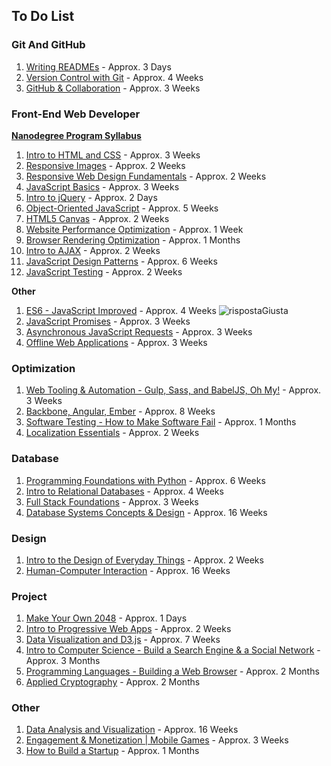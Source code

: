 ## To Do List

### Git And GitHub

  1. [Writing READMEs](https://eu.udacity.com/course/writing-readmes--ud777) - Approx. 3 Days
  1. [Version Control with Git](https://eu.udacity.com/course/version-control-with-git--ud123) - Approx. 4 Weeks
  1. [GitHub & Collaboration](https://eu.udacity.com/course/github-collaboration--ud456) - Approx. 3 Weeks

### 	Front-End Web Developer

  [**Nanodegree Program Syllabus**](https://eu.udacity.com/course/front-end-web-developer-nanodegree--nd001)

  1. [Intro to HTML and CSS](https://eu.udacity.com/course/ud304) - Approx. 3 Weeks
  1. [Responsive Images](https://eu.udacity.com/course/responsive-images--ud882) - Approx. 2 Weeks
  1. [Responsive Web Design Fundamentals](https://eu.udacity.com/course/ud893) - Approx. 2 Weeks
  1. [JavaScript Basics](https://eu.udacity.com/course/ud804) - Approx. 3 Weeks
  1. [Intro to jQuery](https://eu.udacity.com/course/ud245) - Approx. 2 Days
  1. [Object-Oriented JavaScript](https://eu.udacity.com/course/object-oriented-javascript--ud015) - Approx. 5 Weeks
  1. [HTML5 Canvas](https://eu.udacity.com/course/html5-canvas--ud292) - Approx. 2 Weeks
  1. [Website Performance Optimization](https://eu.udacity.com/course/website-performance-optimization--ud884) - Approx. 1 Week
  1. [Browser Rendering Optimization](https://eu.udacity.com/course/browser-rendering-optimization--ud860) - Approx. 1 Months
  1. [Intro to AJAX](https://eu.udacity.com/course/ud110) - Approx. 2 Weeks
  1. [JavaScript Design Patterns](https://eu.udacity.com/course/javascript-design-patterns--ud989) - Approx. 6 Weeks
  1. [JavaScript Testing](https://eu.udacity.com/course/ud549) - Approx. 2 Weeks

  **Other**
  1. [ES6 - JavaScript Improved](https://eu.udacity.com/course/es6-javascript-improved--ud356) - Approx. 4 Weeks ![rispostaGiusta]
  1. [JavaScript Promises](https://eu.udacity.com/course/javascript-promises--ud898) - Approx. 3 Weeks
  1. [Asynchronous JavaScript Requests](https://eu.udacity.com/course/asynchronous-javascript-requests--ud109) - Approx. 3 Weeks
  1. [Offline Web Applications](https://eu.udacity.com/course/offline-web-applications--ud899) - Approx. 3 Weeks

### Optimization

  1. [Web Tooling & Automation - Gulp, Sass, and BabelJS, Oh My!](https://eu.udacity.com/course/web-tooling-automation--ud892) - Approx. 3 Weeks
  1. [Backbone, Angular, Ember](https://eu.udacity.com/course/front-end-frameworks--ud894) - Approx. 8 Weeks
  1. [Software Testing - How to Make Software Fail](https://eu.udacity.com/course/software-testing--cs258) - Approx. 1 Months
  1. [Localization Essentials](https://eu.udacity.com/course/localization-essentials--ud610) - Approx. 2 Weeks

### Database

  1. [Programming Foundations with Python](https://eu.udacity.com/course/programming-foundations-with-python--ud036) - Approx. 6 Weeks
  1. [Intro to Relational Databases](https://eu.udacity.com/course/intro-to-relational-databases--ud197) - Approx. 4 Weeks
  1. [Full Stack Foundations](https://eu.udacity.com/course/full-stack-foundations--ud088) - Approx. 3 Weeks
  1. [Database Systems Concepts & Design](https://eu.udacity.com/course/database-systems-concepts-design--ud150) - Approx. 16 Weeks

### Design

  1. [Intro to the Design of Everyday Things](https://eu.udacity.com/course/intro-to-the-design-of-everyday-things--design101) - Approx. 2 Weeks
  1. [Human-Computer Interaction](https://eu.udacity.com/course/human-computer-interaction--ud400) - Approx. 16 Weeks

### Project

  1. [Make Your Own 2048](https://eu.udacity.com/course/make-your-own-2048--ud248) - Approx. 1 Days
  1. [Intro to Progressive Web Apps](https://eu.udacity.com/course/intro-to-progressive-web-apps--ud811) - Approx. 2 Weeks
  1. [Data Visualization and D3.js](https://eu.udacity.com/course/data-visualization-and-d3js--ud507) - Approx. 7 Weeks
  1. [Intro to Computer Science - Build a Search Engine & a Social Network](https://eu.udacity.com/course/intro-to-computer-science--cs101) - Approx. 3 Months
  1. [Programming Languages - Building a Web Browser](https://eu.udacity.com/course/programming-languages--cs262) - Approx. 2 Months
  1. [Applied Cryptography](https://eu.udacity.com/course/applied-cryptography--cs387) - Approx. 2 Months

### Other

  1. [Data Analysis and Visualization](https://eu.udacity.com/course/data-analysis-and-visualization--ud404) - Approx. 16 Weeks
  1. [Engagement & Monetization | Mobile Games](https://eu.udacity.com/course/engagement-monetization-mobile-games--ud407) - Approx. 3 Weeks
  1. [How to Build a Startup](https://eu.udacity.com/course/how-to-build-a-startup--ep245) - Approx. 1 Months



[rispostaGiusta]: https://github.com/el3um4s/100-days-of-code/blob/master/Udacity/ES6%20-%20JavaScript%20Improved/icon-tick.png
